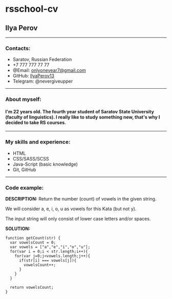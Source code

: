 # rsschool-cv

## Ilya Perov

---

### Contacts:

- Saratov, Russian Federation
- +7 777 777 77 77
- @Email: onlyoneyear7@gmail.com
- GitHub: [IlyaPerov13](https://github.com/IlyaPerov13)
- Telegram: @nevergiveupper

---

### About myself:

#### I'm 22 years old. The fourth year student of Saratov State University (faculty of linguistics). I really like to study something new, that's why I decided to take RS courses.

---

### My skills and experience:

- HTML
- CSS/SASS/SCSS
- Java-Script (basic knowledge)
- Git, GitHub

---

### Code example:

**DESCRIPTION:**
Return the number (count) of vowels in the given string.

We will consider a, e, i, o, u as vowels for this Kata (but not y).

The input string will only consist of lower case letters and/or spaces.

**SOLUTION:**

```java-script
function getCount(str) {
  var vowelsCount = 0;
  var vowels = ["a","e","i","o","u"];
  for(var i = 0;i < str.length;i++){
    for(var j=0;j<vowels.length;j++){
      if(str[i] === vowels[j]){
        vowelsCount++;
      }
    }
  }

  return vowelsCount;
}
```
